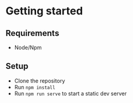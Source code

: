 #  Getting started

## Requirements

* Node/Npm

## Setup

* Clone the repository
* Run `npm install`
* Run `npm run serve` to start a static dev server

